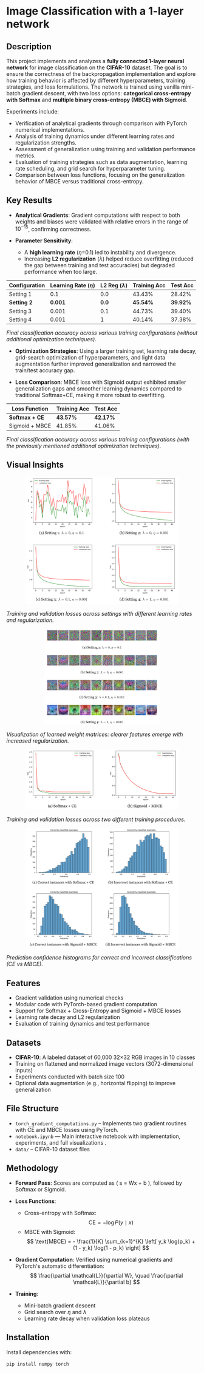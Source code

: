 # Image Classification with a 1-layer network

## Description

This project implements and analyzes a **fully connected 1-layer neural network** for image classification on the **CIFAR-10** dataset. The goal is to ensure the correctness of the backpropagation implementation and explore how training behavior is affected by different hyperparameters, training strategies, and loss formulations. The network is trained using vanilla mini-batch gradient descent, with two loss options: **categorical cross-entropy with Softmax** and **multiple binary cross-entropy (MBCE) with Sigmoid**. 

Experiments include:
-   Verification of analytical gradients through comparison with PyTorch numerical implementations.
-   Analysis of training dynamics under different learning rates and regularization strengths.  
-   Assessment of generalization using training and validation performance metrics.
-   Evaluation of training strategies such as data augmentation, learning rate scheduling, and grid search for hyperparameter tuning.    
-   Comparison between loss functions, focusing on the generalization behavior of MBCE versus traditional cross-entropy.

## Key Results

- **Analytical Gradients**: Gradient computations with respect to both weights and biases were validated with relative errors in the range of $10^{-15}$, confirming correctness.
  
- **Parameter Sensitivity**:
  - A **high learning rate** ($\eta$=0.1) led to instability and divergence.
  - Increasing **L2 regularization** ($\lambda$) helped reduce overfitting (reduced the gap between training and test accuracies) but degraded performance when too large.

| Configuration                      | Learning Rate ($\eta$) | L2 Reg ($\lambda$) | Training Acc   | Test Acc |
|-----------------------------------|--------------------|------------|----------------|----------------|
| Setting 1                | 0.1               | 0.0        | 43.43%  | 28.42%         |
| **Setting 2**                      | **0.001**                | **0.0**        | **45.54%**   | **39.92%**         |
| Setting 3           | 0.001               | 0.1      | 44.73%  | 39.40%         |
| Setting 4           | 0.001               | 1      | 40.14%  | 37.38%         |
*Final classification accuracy across various training configurations (without additional optimization techniques).*

- **Optimization Strategies**: Using a larger training set, learning rate decay, grid-search optimization of hyperparameters, and light data augmentation further improved generalization and narrowed the train/test accuracy gap.

- **Loss Comparison**: MBCE loss with Sigmoid output exhibited smaller generalization gaps and smoother learning dynamics compared to traditional Softmax+CE, making it more robust to overfitting.

| Loss Function     | Training Acc | Test Acc |
|-------------------|-------------------|----------------|
| **Softmax + CE**      | **43.57%**            | **42.17%**         |
| Sigmoid + MBCE    | 41.85%            | 41.06%         |

*Final classification accuracy across various training configurations (with the previously mentioned additional optimization techniques).*


## Visual Insights

<p align="center">
  <img src="figures/loss.png" width="80%">
</p>

*Training and validation losses across settings with different learning rates and regularization.*

<p align="center">
  <img src="figures/weight_matrix.png" width="60%">
</p>

*Visualization of learned weight matrices: clearer features emerge with increased regularization.*

<p align="center">
  <img src="figures/loss2.png" width="80%">
</p>

*Training and validation losses across two different training procedures.*

<p align="center">
  <img src="figures/histograms.png" width="80%">
</p>

*Prediction confidence histograms for correct and incorrect classifications (CE vs MBCE).*

## Features

- Gradient validation using numerical checks
- Modular code with PyTorch-based gradient computation
- Support for Softmax + Cross-Entropy and Sigmoid + MBCE losses
- Learning rate decay and L2 regularization
- Evaluation of training dynamics and test performance


## Datasets

- **CIFAR-10**: A labeled dataset of 60,000 32×32 RGB images in 10 classes
- Training on flattened and normalized image vectors (3072-dimensional inputs)
- Experiments conducted with batch size 100
- Optional data augmentation (e.g., horizontal flipping) to improve generalization


## File Structure

- `torch_gradient_computations.py` – Implements two gradient routines with CE and MBCE losses using PyTorch.
- `notebook.ipynb` — Main interactive notebook with implementation, experiments, and full visualizations .
- `data/` – CIFAR-10 dataset files

## Methodology

- **Forward Pass**: Scores are computed as \( s = Wx + b \), followed by Softmax or Sigmoid.
  
- **Loss Functions**:
  - Cross-entropy with Softmax:
    $$
    \text{CE} = -\log P(y \mid x)
    $$
  - MBCE with Sigmoid:
    $$
    \text{MBCE} = - \frac{1}{K} \sum_{k=1}^{K} \left[ y_k \log(p_k) + (1 - y_k) \log(1 - p_k) \right]
    $$

- **Gradient Computation**: 
  Verified using numerical gradients and PyTorch's automatic differentiation:
  $$
  \frac{\partial \mathcal{L}}{\partial W}, \quad \frac{\partial \mathcal{L}}{\partial b}
  $$

- **Training**:
  - Mini-batch gradient descent
  - Grid search over $\eta$ and $\lambda$
  - Learning rate decay when validation loss plateaus

## Installation

Install dependencies with:

```bash
pip install numpy torch
